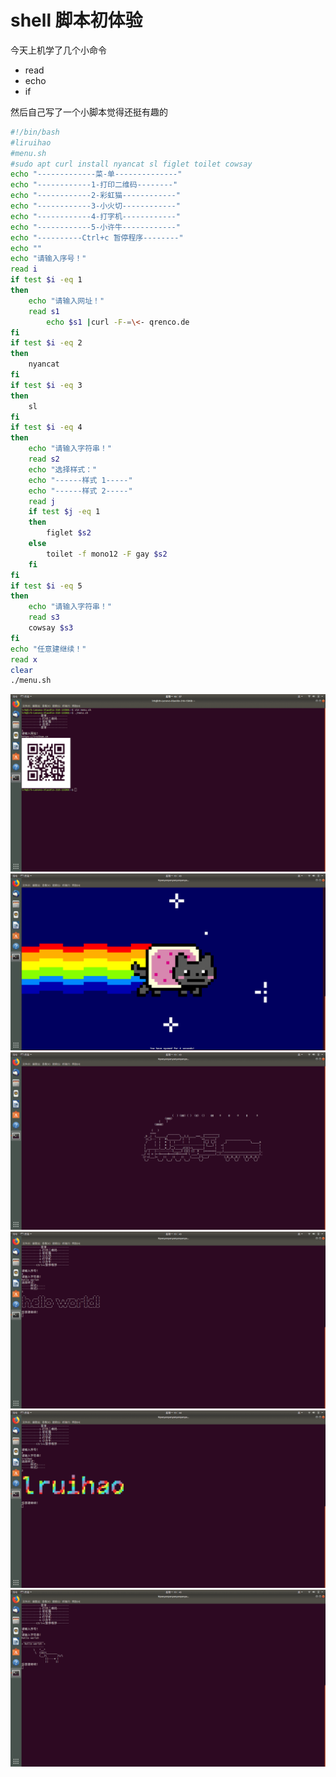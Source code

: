 # shell 脚本初体验


今天上机学了几个小命令
* read
* echo
* if

然后自己写了一个小脚本觉得还挺有趣的
<!--more-->

```sh
#!/bin/bash
#liruihao
#menu.sh
#sudo apt curl install nyancat sl figlet toilet cowsay 
echo "-------------菜-单--------------"
echo "------------1-打印二维码--------"
echo "------------2-彩虹猫------------"
echo "------------3-小火切------------"
echo "------------4-打字机------------"
echo "------------5-小许牛------------"
echo "----------Ctrl+c 暂停程序--------"
echo ""
echo "请输入序号！"
read i
if test $i -eq 1
then
	echo "请输入网址！"
	read s1
       	echo $s1 |curl -F-=\<- qrenco.de
fi
if test $i -eq 2
then
	nyancat
fi
if test $i -eq 3
then
	sl
fi
if test $i -eq 4
then
	echo "请输入字符串！"
	read s2
	echo "选择样式："
	echo "------样式 1-----"
	echo "------样式 2-----"
	read j
	if test $j -eq 1
	then
		figlet $s2
	else
		toilet -f mono12 -F gay $s2
	fi
fi
if test $i -eq 5
then
	echo "请输入字符串！"
	read s3
	cowsay $s3
fi
echo "任意建继续！"
read x
clear
./menu.sh

```
![](images/1.png)
![](images/2.png)
![](images/3.png)
![](images/4.1.png)
![](images/4.2.png)
![](images/5.png)
